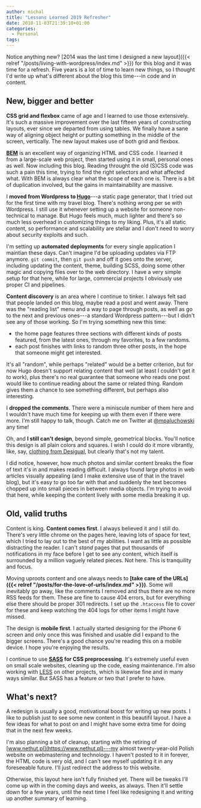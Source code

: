 ```yaml
---
author: michal
title: "Lessons Learned 2019 Refresher"
date: 2018-11-03T21:39:10+01:00
categories:
  - Personal
tags:
---
```


Notice anything new? [2014 was the last time I designed a new layout]({{< relref "/posts/living-with-wordpress/index.md" >}}) for this blog and it was time for a refresh. Five years is a lot of time to learn new things, so I thought I'd write up what's different about the blog this time---in code and in content.

<!--more-->

## New, bigger and better

__CSS grid and flexbox__ came of age and I learned to use those extensively. It's such a massive improvement over the last fifteen years of constructing layouts, ever since we departed from using tables. We finally have a sane way of aligning object height or putting something in the middle of the screen, vertically. The new layout makes use of both grid and flexbox.

__[BEM](http://getbem.com/)__ is an excellent way of organizing HTML and CSS code. I learned it from a large-scale web project, then started using it in small, personal ones as well. Now including this blog. Reading throught the old (S)CSS code was such a pain this time, trying to find the right selectors and what affected what. With BEM is always clear what the scope of each one is. There is a bit of duplication involved, but the gains in maintainability are massive.

I __moved from Wordpress to [Hugo](https://gohugo.io/)__---a static page generator, that I tried out for the first time with my travel blog. There's nothing wrong per se with Wordpress. I still use it whenever setting up a website for someone non-technical to manage. But Hugo feels much, much lighter and there's so much less overhead in customizing things to my liking. Plus, it's all static content, so performance and scalability are stellar and I don't need to worry about security exploits and such.

I'm setting up __automated deployments__ for every single application I maintian these days. Can't imagine I'd be uploading updates via FTP anymore. `git commit`, then `git push` and off it goes onto the server, including updating the content, theme, building SCSS, doing some other magic and copying files over to the web directory. I have a very simple setup for that here, while for large, commercial projects I obviously use proper CI and pipelines.

__Content discovery__ is an area where I continue to tinker. I always felt sad that people landed on this blog, maybe read a post and went away. There was the "reading list" menu and a way to page through posts, as well as go to the next and previous ones---a standard Wordpress pattern---but I didn't see any of those working. So I'm trying something new this time:

* the home page features three sections with different kinds of posts featured, from the latest ones, through my favorites, to a few randoms.
* each post finishes with links to random three other posts, in the hope that someone might get interested.

It's all "random", while perhaps "related" would be a better criterion, but for now Hugo doesn't support relating content that well (at least I couldn't get it to work), plus there's no real guarantee that someone who reads one post would like to continue reading about the same or related thing. Random gives them a chance to see something different, but perhaps also interesting.

I __dropped the comments__. There were a miniscule number of them here and I wouldn't have much time for keeping up with them even if there were more. I'm still happy to talk, though. Catch me on Twitter at [@mpaluchowski](https://twitter.com/mpaluchowski) any time!

Oh, and __I still can't design__, beyond simple, geometrical blocks. You'll notice this design is all plain colors and squares. I wish I could do it more vibrantly, like, say, [clothing from Desigual](https://www.desigual.com/), but clearly that's not my talent.

I did notice, however, how much photos and similar content breaks the flow of text it's in and makes reading difficult. I always found large photos in web articles visually appealing (and I make extensive use of that in the travel blog), but it's easy to go too far with that and suddenly the text becomes chopped up into small pieces in between media objects. I'm trying to avoid that here, while keeping the content lively with some media breaking it up.

## Old, valid truths

Content is king. __Content comes first__. I always believed it and I still do. There's very little chrome on the pages here, leaving lots of space for text, which I tried to lay out to the best of my abilities. I want as little as possible distracting the reader. I can't _stand_ pages that put thousands of notifications in my face before I get to see any content, which itself is surrounded by a million vaguely related pieces. Not here. This is tranquility and focus.

Moving uproots content and one always needs to __[take care of the URLs]({{< relref "/posts/for-the-love-of-urls/index.md" >}})__. Some will inevitably go away, like the comments I removed and thus there are no more RSS feeds for them. These are fine to cause 404 errors, but for everything else there should be proper 301 redirects. I set up the `.htaccess` file to cover for these and keep watching the 404 logs for other items I might have missed.

The design is __mobile first__. I actually started designing for the iPhone 6 screen and only once this was finished and usable did I expand to the bigger screens. There's a good chance you're reading this on a mobile device. I hope you're enjoying the results.

I continue to use __[SASS](https://sass-lang.com/) for CSS preprocessing__. It's extremely useful even on small scale websites, cleaning up the code, easing maintenance. I'm also working with [LESS](http://lesscss.org/) on other projects, which is likewise fine and in many ways similar. But SASS has a feature or two that I prefer to have.

## What's next?

A redesign is usually a good, motivational boost for writing up new posts. I like to publish just to see some new content in this beautifil layout. I have a few ideas for what to post on and I might have some extra time for doing that in the next few weeks.

I'm also planning a bit of cleanup, starting with the retiring of [www.nethut.pl](https://www.nethut.pl)---my almost twenty-year-old Polish website on webmastering and technology. I haven't posted to it in forever, the HTML code is very old, and I can't see myself updating it in any foreseeable future. I'll just redirect the address to this website.

Otherwise, this layout here isn't fully finished yet. There will be tweaks I'll come up with in the coming days and weeks, as always. Then it'll settle down for a few years, until the next time I feel like redesigning it and writing up another summary of learning.
